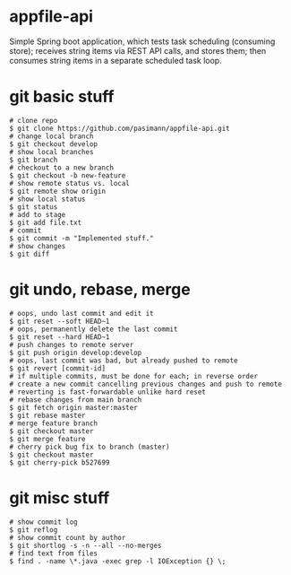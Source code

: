 # appfile-api

Simple Spring boot application, which tests task scheduling (consuming store); receives string items via REST API calls, and stores them; then consumes string items in a separate scheduled task loop.

#  git basic stuff

```
# clone repo
$ git clone https://github.com/pasimann/appfile-api.git
# change local branch
$ git checkout develop
# show local branches
$ git branch
# checkout to a new branch
$ git checkout -b new-feature
# show remote status vs. local
$ git remote show origin
# show local status
$ git status
# add to stage
$ git add file.txt
# commit
$ git commit -m "Implemented stuff."
# show changes
$ git diff
```
# git undo, rebase, merge
```
# oops, undo last commit and edit it
$ git reset --soft HEAD~1
# oops, permanently delete the last commit
$ git reset --hard HEAD~1
# push changes to remote server
$ git push origin develop:develop
# oops, last commit was bad, but already pushed to remote
$ git revert [commit-id]
# if multiple commits, must be done for each; in reverse order
# create a new commit cancelling previous changes and push to remote
# reverting is fast-forwardable unlike hard reset
# rebase changes from main branch
$ git fetch origin master:master
$ git rebase master
# merge feature branch
$ git checkout master
$ git merge feature
# cherry pick bug fix to branch (master)
$ git checkout master
$ git cherry-pick b527699
```
# git misc stuff
```
# show commit log
$ git reflog
# show commit count by author
$ git shortlog -s -n --all --no-merges
# find text from files
$ find . -name \*.java -exec grep -l IOException {} \;
```